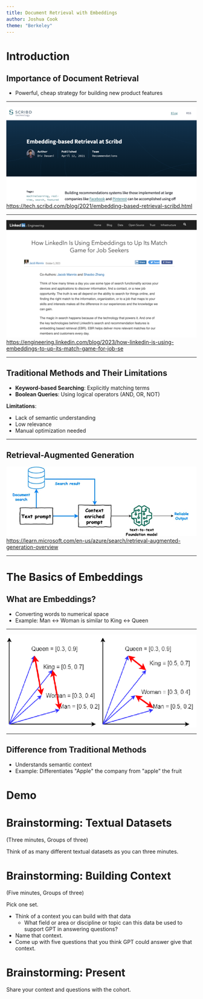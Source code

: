 ```yaml
---
title: Document Retrieval with Embeddings
author: Joshua Cook
theme: "Berkeley"
---
```


# Introduction

## Importance of Document Retrieval

- Powerful, cheap strategy for building new product features

---

![](img/scribd.png)
https://tech.scribd.com/blog/2021/embedding-based-retrieval-scribd.html

---

![](img/linkedin.png)
https://engineering.linkedin.com/blog/2023/how-linkedin-is-using-embeddings-to-up-its-match-game-for-job-se

---

## Traditional Methods and Their Limitations

- **Keyword-based Searching**: Explicitly matching terms
- **Boolean Queries**: Using logical operators (AND, OR, NOT)

**Limitations**:

- Lack of semantic understanding
- Low relevance
- Manual optimization needed

---

## Retrieval-Augmented Generation

![](img/rag.png)
https://learn.microsoft.com/en-us/azure/search/retrieval-augmented-generation-overview

---

# The Basics of Embeddings

## What are Embeddings?

- Converting words to numerical space
- Example: Man <-> Woman is similar to King <-> Queen

---

![](img/manwoman.png)

---

## Difference from Traditional Methods

- Understands semantic context
- Example: Differentiates "Apple" the company from "apple" the fruit

# Demo 

# Brainstorming: Textual Datasets

(Three minutes, Groups of three)

Think of as many different textual datasets as you can three minutes.

# Brainstorming: Building Context

(Five minutes, Groups of three)

Pick one set.

- Think of a context you can build with that data
   - What field or area or discipline or topic can this data be used to support GPT in answering questions?
- Name that context.
- Come up with five questions that you think GPT could answer give that context.

# Brainstorming: Present

Share your context and questions with the cohort.